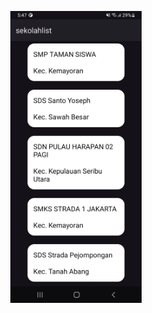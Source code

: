 <p align=center> 
  <img src="https://github.com/hfdzafrnsyh/sekolahlist/blob/master/screen/home.jpg" width=210px />
</p>
